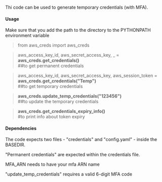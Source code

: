 Thi code can be used to generate temporary credentials (with MFA).



#### Usage

Make sure that you add the path to the directory to the PYTHONPATH environment variable

>from aws_creds import aws_creds

>aws_access_key_id, aws_secret_access_key, _ = **aws_creds.get_credentials()**  
##to get permanent credentials

>aws_access_key_id, aws_secret_access_key, aws_session_token = **aws_creds.get_credentials("Temp")**  
##to get temporary credentials

>**aws_creds.update_temp_credentials("123456")**  
##to update the temporary credentials

>**aws_creds.get_credentials_expiry_info()**  
#to print info about token expiry 


#### Dependencies
The code expects two files - "credentials"  and "config.yaml" - inside the BASEDIR.

"Permanent credentials" are expected within the credentials file.

MFA_ARN needs to have your mfa ARN name

"update_temp_credentials" requires a valid 6-digit MFA code 
